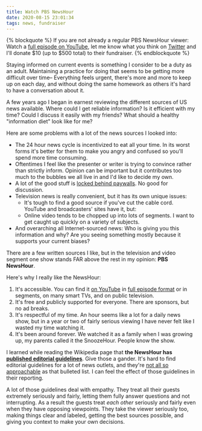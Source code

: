 ```yaml
---
title: Watch PBS NewsHour
date: 2020-08-15 23:01:34
tags: news, fundraiser
---
```




{% blockquote %}
If you are not already a regular PBS NewsHour viewer: Watch a [full episode on YouTube](https://www.youtube.com/playlist?list=PLgawtcOBBjr9w4YGiJrPD8f6MXTCIUfK9), let me know what you think on [Twitter](https://twitter.com/deanputney) and I'll donate $10 (up to $500 total) to their fundraiser.
{% endblockquote %}



Staying informed on current events is something I consider to be a duty as an adult. Maintaining a practice for doing that seems to be getting more difficult over time– Everything feels urgent, there's more and more to keep up on each day, and without doing the same homework as others it's hard to have a conversation about it.

A few years ago I began in earnest reviewing the different sources of US news available. Where could I get reliable information? Is it efficient with my time? Could I discuss it easily with my friends? What should a healthy "information diet" look like for me?

Here are some problems with a lot of the news sources I looked into:

* The 24 hour news cycle is incentivized to eat all your time. In its worst forms it's better for them to make you angry and confused so you'll spend more time consuming.
* Oftentimes I feel like the presenter or writer is trying to convince rather than strictly inform. Opinion can be important but it contributes too much to the bubbles we all live in and I'd like to decide my own.
* A lot of the good stuff is [locked behind paywalls](https://www.currentaffairs.org/2020/08/the-truth-is-paywalled-but-the-lies-are-free). No good for discussion.
* Television news is really convenient, but it has its own unique issues:
  * It's tough to find a good source if you've cut the cable cord. YouTube and broadcasters' sites have it, but:
  * Online video tends to be chopped up into lots of segments. I want to get caught up quickly on a variety of subjects.
* And overarching all Internet-sourced news: Who is giving you this information and why? Are you seeing something mostly because it supports your current biases?



There are a few written sources I like, but in the television and video segment one show stands FAR above the rest in my opinion: **PBS NewsHour**.

Here's why I really like the NewsHour:

1. It's accessible. You can find it [on YouTube](https://www.youtube.com/channel/UC6ZFN9Tx6xh-skXCuRHCDpQ) in [full episode format](https://www.youtube.com/playlist?list=PLgawtcOBBjr9w4YGiJrPD8f6MXTCIUfK9) or in segments, on many smart TVs, and on public television. 
2. It's free and publicly supported for everyone. There are sponsors, but no ad breaks.
3. It's respectful of my time. An hour seems like a lot for a daily news show, but in a year or two of fairly serious viewing I have never felt like I wasted my time watching it.
4. It's been around forever. We watched it as a family when I was growing up, my parents called it the SnoozeHour. People know the show.

I learned while reading the Wikipedia page that **the NewsHour has [published editorial guidelines](https://en.wikipedia.org/wiki/PBS_NewsHour#NewsHour_editorial_guidelines)**. Give those a gander. It's hard to find editorial guidelines for a lot of news outlets, and they're [not all so approachable](https://www.nytco.com/company/standards-ethics/) as that bulleted list. I can feel the effect of those guidelines in their reporting.

A lot of those guidelines deal with empathy. They treat all their guests extremely seriously and fairly, letting them fully answer questions and not interrupting. As a result the guests treat *each other* seriously and fairly even when they have opposing viewpoints. They take the viewer seriously too, making things clear and labeled, getting the best sources possible, and giving you context to make your own decisions.